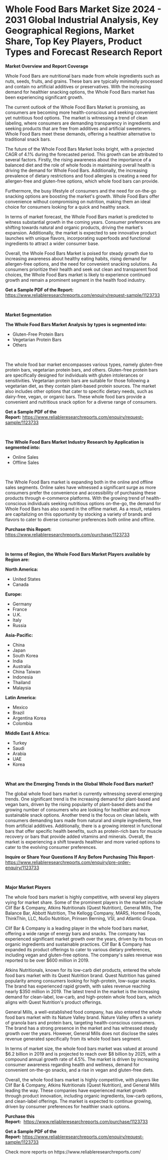 <p><h1>Whole Food Bars Market Size 2024 - 2031 Global Industrial Analysis, Key Geographical Regions, Market Share, Top Key Players, Product Types and Forecast Research Report</h1></p><p><strong>Market Overview and Report Coverage</strong></p>
<p><p>Whole Food Bars are nutritional bars made from whole ingredients such as nuts, seeds, fruits, and grains. These bars are typically minimally processed and contain no artificial additives or preservatives. With the increasing demand for healthier snacking options, the Whole Food Bars market has been experiencing significant growth.</p><p>The current outlook of the Whole Food Bars Market is promising, as consumers are becoming more health-conscious and seeking convenient yet nutritious food options. The market is witnessing a trend of clean labeling, where consumers are demanding transparency in ingredients and seeking products that are free from additives and artificial sweeteners. Whole Food Bars meet these demands, offering a healthier alternative to traditional snack bars.</p><p>The future of the Whole Food Bars Market looks bright, with a projected CAGR of 4.1% during the forecasted period. This growth can be attributed to several factors. Firstly, the rising awareness about the importance of a balanced diet and the role of whole foods in maintaining overall health is driving the demand for Whole Food Bars. Additionally, the increasing prevalence of dietary restrictions and food allergies is creating a need for allergen-free and gluten-free options, which whole food bars can provide.</p><p>Furthermore, the busy lifestyle of consumers and the need for on-the-go snacking options are boosting the market's growth. Whole Food Bars offer convenience without compromising on nutrition, making them an ideal choice for consumers looking for a quick and healthy snack.</p><p>In terms of market forecast, the Whole Food Bars market is predicted to witness substantial growth in the coming years. Consumer preferences are shifting towards natural and organic products, driving the market's expansion. Additionally, the market is expected to see innovative product launches with unique flavors, incorporating superfoods and functional ingredients to attract a wider consumer base.</p><p>Overall, the Whole Food Bars Market is poised for steady growth due to increasing awareness about healthy eating habits, rising demand for allergen-free options, and the need for convenient snacking solutions. As consumers prioritize their health and seek out clean and transparent food choices, the Whole Food Bars market is likely to experience continued growth and remain a prominent segment in the health food industry.</p></p>
<p><strong>Get a Sample PDF of the Report:</strong> <a href="https://www.reliableresearchreports.com/enquiry/request-sample/1123733">https://www.reliableresearchreports.com/enquiry/request-sample/1123733</a></p>
<p>&nbsp;</p>
<p><strong>Market Segmentation</strong></p>
<p><strong>The Whole Food Bars Market Analysis by types is segmented into:</strong></p>
<p><ul><li>Gluten-Free Protein Bars</li><li>Vegetarian Protein Bars</li><li>Others</li></ul></p>
<p>&nbsp;</p>
<p><p>The whole food bar market encompasses various types, namely gluten-free protein bars, vegetarian protein bars, and others. Gluten-free protein bars are specifically designed for individuals with gluten intolerances or sensitivities. Vegetarian protein bars are suitable for those following a vegetarian diet, as they contain plant-based protein sources. The market also includes other options that cater to specific dietary needs, such as dairy-free, vegan, or organic bars. These whole food bars provide a convenient and nutritious snack option for a diverse range of consumers.</p></p>
<p><strong>Get a Sample PDF of the Report:</strong>&nbsp;<a href="https://www.reliableresearchreports.com/enquiry/request-sample/1123733">https://www.reliableresearchreports.com/enquiry/request-sample/1123733</a></p>
<p>&nbsp;</p>
<p><strong>The Whole Food Bars Market Industry Research by Application is segmented into:</strong></p>
<p><ul><li>Online Sales</li><li>Offline Sales</li></ul></p>
<p>&nbsp;</p>
<p><p>The Whole Food Bars market is expanding both in the online and offline sales segments. Online sales have witnessed a significant surge as more consumers prefer the convenience and accessibility of purchasing these products through e-commerce platforms. With the growing trend of health-conscious individuals seeking nutritious options on-the-go, the demand for Whole Food Bars has also soared in the offline market. As a result, retailers are capitalizing on this opportunity by stocking a variety of brands and flavors to cater to diverse consumer preferences both online and offline.</p></p>
<p><strong>Purchase this Report:</strong>&nbsp; <a href="https://www.reliableresearchreports.com/purchase/1123733">https://www.reliableresearchreports.com/purchase/1123733</a></p>
<p>&nbsp;</p>
<p><strong>In terms of Region, the Whole Food Bars Market Players available by Region are:</strong></p>
<p>
    <p> <strong> North America: </strong>
        <ul>
            <li>United States</li>
            <li>Canada</li>
        </ul>
        </p> 
    <p> <strong> Europe: </strong>
        <ul>
            <li>Germany</li>
            <li>France</li>
            <li>U.K.</li>
            <li>Italy</li>
            <li>Russia</li>
        </ul>
        </p> 
    <p> <strong> Asia-Pacific: </strong>
        <ul>
            <li>China</li>
            <li>Japan</li>
            <li>South Korea</li>
            <li>India</li>
            <li>Australia</li>
            <li>China Taiwan</li>
            <li>Indonesia</li>
            <li>Thailand</li>
            <li>Malaysia</li>
        </ul>
        </p> 
    <p> <strong> Latin America: </strong>
        <ul>
            <li>Mexico</li>
            <li>Brazil</li>
            <li>Argentina Korea</li>
            <li>Colombia</li>
        </ul>
        </p> 
    <p> <strong> Middle East & Africa: </strong>
        <ul>
            <li>Turkey</li>
            <li>Saudi</li>
            <li>Arabia</li>
            <li>UAE</li>
            <li>Korea</li>
        </ul>
    </p>
    </p>
<p>&nbsp;</p>
<p><strong>What are the Emerging Trends in the Global Whole Food Bars market?</strong></p>
<p><p>The global whole food bars market is currently witnessing several emerging trends. One significant trend is the increasing demand for plant-based and vegan bars, driven by the rising popularity of plant-based diets and the growing number of consumers who are looking for healthier and more sustainable snack options. Another trend is the focus on clean labels, with consumers demanding bars made from natural and simple ingredients, free from artificial additives. Additionally, there is a growing interest in functional bars that offer specific health benefits, such as protein-rich bars for muscle recovery or bars that provide added vitamins and minerals. Overall, the market is experiencing a shift towards healthier and more varied options to cater to the evolving consumer preferences.</p></p>
<p><strong>Inquire or Share Your Questions If Any Before Purchasing This Report</strong>- <a href="https://www.reliableresearchreports.com/enquiry/pre-order-enquiry/1123733">https://www.reliableresearchreports.com/enquiry/pre-order-enquiry/1123733</a></p>
<p>&nbsp;</p>
<p><strong>Major Market Players</strong></p>
<p><p>The whole food bars market is highly competitive, with several key players vying for market share. Some of the prominent players in the market include Clif Bar & Company, Atkins Nutritionals (Quest Nutrition), General Mills, The Balance Bar, Abbott Nutrition, The Kellogg Company, MARS, Hormel Foods, ThinkThin, LLC, NuGo Nutrition, Prinsen Berning, VSI, and Atlantic Grupa.</p><p>Clif Bar & Company is a leading player in the whole food bars market, offering a wide range of energy bars and snacks. The company has experienced significant market growth over the years, driven by its focus on organic ingredients and sustainable practices. Clif Bar & Company has expanded its product offerings to cater to various dietary preferences, including vegan and gluten-free options. The company's sales revenue was reported to be over $600 million in 2019.</p><p>Atkins Nutritionals, known for its low-carb diet products, entered the whole food bars market with its Quest Nutrition brand. Quest Nutrition has gained popularity among consumers looking for high-protein, low-sugar snacks. The brand has experienced rapid growth, with sales revenue reaching nearly $350 million in 2019. The latest trend in the market is the increasing demand for clean-label, low-carb, and high-protein whole food bars, which aligns with Quest Nutrition's product offerings.</p><p>General Mills, a well-established food company, has also entered the whole food bars market with its Nature Valley brand. Nature Valley offers a variety of granola bars and protein bars, targeting health-conscious consumers. The brand has a strong presence in the market and has witnessed steady growth over the years. However, General Mills does not disclose the sales revenue generated specifically from its whole food bars segment.</p><p>In terms of market size, the whole food bars market was valued at around $6.2 billion in 2019 and is projected to reach over $8 billion by 2025, with a compound annual growth rate of 4.5%. The market is driven by increasing consumer awareness regarding health and wellness, demand for convenient on-the-go snacks, and a rise in vegan and gluten-free diets.</p><p>Overall, the whole food bars market is highly competitive, with players like Clif Bar & Company, Atkins Nutritionals (Quest Nutrition), and General Mills leading the way. These companies have experienced market growth through product innovation, including organic ingredients, low-carb options, and clean-label offerings. The market is expected to continue growing, driven by consumer preferences for healthier snack options.</p></p>
<p><strong>Purchase this Report:</strong>&nbsp;&nbsp;<a href="https://www.reliableresearchreports.com/purchase/1123733">https://www.reliableresearchreports.com/purchase/1123733</a></p>
<p></p>
<p><strong>Get a Sample PDF of the Report:</strong>&nbsp;<a href="https://www.reliableresearchreports.com/enquiry/request-sample/1123733">https://www.reliableresearchreports.com/enquiry/request-sample/1123733</a></p>
<p>Check more reports on https://www.reliableresearchreports.com/</p>